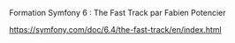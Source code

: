 Formation Symfony 6 : The Fast Track par Fabien Potencier

https://symfony.com/doc/6.4/the-fast-track/en/index.html
